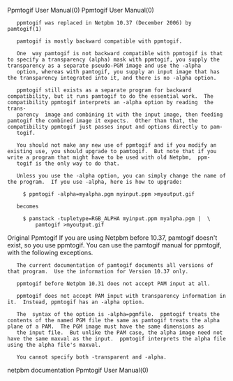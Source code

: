 Ppmtogif User Manual(0)                                                                                                                                                               Ppmtogif User Manual(0)



       ppmtogif was replaced in Netpbm 10.37 (December 2006) by pamtogif(1)

       pamtogif is mostly backward compatible with ppmtogif.

       One  way pamtogif is not backward compatible with ppmtogif is that to specify a transparency (alpha) mask with ppmtogif, you supply the transparency as a separate pseudo-PGM image and use the -alpha
       option, whereas with pamtogif, you supply an input image that has the transparency integrated into it, and there is no -alpha option.

       ppmtogif still exists as a separate program for backward compatibility, but it runs pamtogif to do the essential work.  The compatibility ppmtogif interprets an -alpha option by reading  the  trans-
       parency  image and combining it with the input image, then feeding pamtogif the combined image it expects.  Other than that, the compatibility ppmtogif just passes input and options directly to pam-
       togif.

       You should not make any new use of ppmtogif and if you modify an existing use, you should upgrade to pamtogif.  But note that if you write a program that might have to be used with old Netpbm,  ppm-
       togif is the only way to do that.

       Unless you use the -alpha option, you can simply change the name of the program.  If you use -alpha, here is how to upgrade:

         $ ppmtogif -alpha=myalpha.pgm myinput.ppm >myoutput.gif

       becomes

         $ pamstack -tupletype=RGB_ALPHA myinput.ppm myalpha.pgm |  \
             pamtogif >myoutput.gif



Original Ppmtogif
       If you are using Netpbm before 10.37, pamtogif doesn't exist, so you use ppmtogif.  You can use the pamtogif manual for ppmtogif, with the following exceptions.

       The current documentation of pamtogif documents all versions of that program.  Use the information for Version 10.37 only.

       ppmtogif before Netpbm 10.31 does not accept PAM input at all.

       ppmtogif does not accept PAM input with transparency information in it.  Instead, ppmtogif has an -alpha option.

       The  syntax of the option is -alpha=pgmfile.  ppmtogif treats the contents of the named PGM file the same as pamtogif treats the alpha plane of a PAM.  The PGM image must have the same dimensions as
       the input file.  But unlike the PAM case, the alpha image need not have the same maxval as the input.  ppmtogif interprets the alpha file using the alpha file's maxval.

       You cannot specify both -transparent and -alpha.



netpbm documentation                                                                                                                                                                  Ppmtogif User Manual(0)
